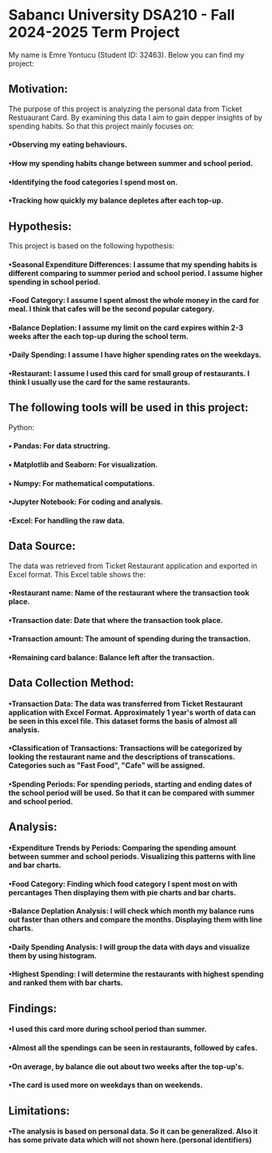 # Sabancı University DSA210 - Fall 2024-2025 Term Project

My name is Emre Yontucu (Student ID: 32463). Below you can find my project:

## Motivation:
 The purpose of this project is analyzing the personal data from Ticket Restuaurant Card. By examining this data I aim to gain depper insights of by spending habits. So that this project mainly focuses on:
 ####   •Observing my eating behaviours.
 ####   •How my spending habits  change between summer and school period. 
 ####   •Identifying the food categories I spend most on.
 ####   •Tracking how quickly my balance depletes after each top-up.

 ## Hypothesis:
  This project is based on the following hypothesis:
   #### •Seasonal Expenditure Differences: I assume that my spending habits is different comparing to summer period and school period. I assume higher spending in school period.
   #### •Food Category:  I assume I spent almost the whole money in the card for meal. I think that cafes will be the second popular category.
   #### •Balance Deplation: I assume my limit on the card expires within 2-3 weeks after the each top-up during the school term.
   #### •Daily Spending: I assume I have higher spending rates on the weekdays.
   #### •Restaurant: I assume I used this card for small group of restaurants. I think I usually use the card for the same restaurants.
## The following tools will be used in this project:
  Python:
  #### • Pandas: For data structring.
  #### • Matplotlib and Seaborn: For visualization.
 #### • Numpy: For mathematical computations.
#### •Jupyter Notebook: For coding and analysis.
#### •Excel: For handling the raw data.

## Data Source:
  The data was retrieved from Ticket Restaurant application and exported in Excel format.
  This Excel table shows the:
  #### •Restaurant name: Name of the restaurant where the transaction took place.
  #### •Transaction date: Date that where the transaction took place.
  #### •Transaction amount: The amount of spending during the transaction.
  #### •Remaining card balance: Balance left after the transaction.

  ## Data Collection Method:
  #### •Transaction Data: The data was transferred from Ticket Restaurant application with Excel Format. Approximately 1 year's worth of data can be seen in this excel file.  This dataset forms the basis of almost all analysis.
  
 ####  •Classification of Transactions: Transactions will be categorized by looking the restaurant name and the descriptions of transcations. Categories such as "Fast Food", "Cafe" will be assigned.
 
 ####  •Spending Periods: For spending periods, starting and ending dates of the school period will be used. So that it can be compared with summer and school period.


## Analysis:
 ####   •Expenditure Trends by Periods: Comparing the spending amount between summer and school periods. Visualizing this patterns with line and bar charts.
 ####   •Food Category: Finding which food category I spent most on with percantages Then displaying them with pie charts and bar charts.
 ####   •Balance Deplation Analysis: I will check which month my balance runs out faster than others and compare the months. Displaying them with line charts.
 ####   •Daily Spending Analysis: I will group the data with days and visualize them by using histogram. 
 ####   •Highest Spending: I will determine the restaurants with highest spending and ranked them with bar charts.
  
 ## Findings:
 ####    •I used this card more during school period than summer.
 ####    •Almost all the spendings can be seen in restaurants, followed by cafes.
 ####    •On average, by balance die out about two weeks after the top-up's.
 ####    •The card is used more on weekdays than on weekends.

## Limitations:
 ####   •The analysis is based on personal data. So it can be generalized. Also it has some private data which will not shown here.(personal identifiers)


  
